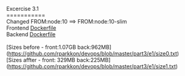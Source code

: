 Excercise 3.1
<BR>===========
<BR>Changed FROM:node:10 ==> FROM:node:10-slim
<BR>Frontend [Dockerfile](https://github.com/rparkkon/devops/blob/master/part3/e1/front/Dockerfile)
<BR>Backend [Dockerfile](https://github.com/rparkkon/devops/blob/master/part3/e1/back/Dockerfile)
<BR>
<BR>[Sizes before - front:1.07GB back:962MB] (https://github.com/rparkkon/devops/blob/master/part3/e1/size0.txt)
<BR>[Sizes affter - front: 329MB back:225MB] (https://github.com/rparkkon/devops/blob/master/part3/e1/size1.txt)
